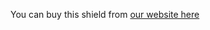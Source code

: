You can buy this shield from [our website here](https://www.eastbaysource.com/products/power-control-shield-based-on-the-tle5206-h-bridge-from-infineon-technologies)
